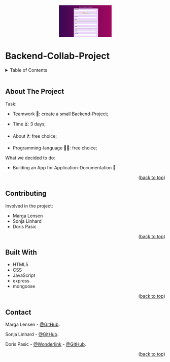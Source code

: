 
<div align="center"><img src="./backend/utils/Screenshot.png" alt="screenshot" height="100"></div>

# Backend-Collab-Project

<a id="readme-top"></a>


<details>
<br/>
  <summary>Table of Contents</summary>
  <ol>
    <li><a href="#about-the-project">About The Project</a></li>
    <li><a href="#contributing">Contributing</a></li>
    <li><a href="#built-with">Built With</a></li>
    <li><a href="#contact">Contact</a></li>
  </ol>
</details>
<br/>

## About The Project
<a id="about-the-project"></a>

Task:

* Teamwork 👭:  create a small Backend-Project;

* Time ⏳:  3 days;

* About ❓:  free choice;

* Programming-language 👩‍💻:  free choice;


What we decided to do:

* Building an App for Application-Documentation 📨 

<p align="right">(<a href="#readme-top">back to top</a>)</p> 

## Contributing
<a id="contributing"></a>

Involved in the project:

* Marga Lensen 
* Sonja Linhard 
* Doris Pasic 

<p align="right">(<a href="#readme-top">back to top</a>)</p> 

## Built With
<a id="biult-with"></a>

* HTML5
* CSS
* JavaScript
* express
* mongoose

<p align="right">(<a href="#readme-top">back to top</a>)</p>

## Contact
<a id="contact"></a>

Marga Lensen - [@GitHub](https://github.com/Marga-Lensen).

Sonja Linhard - [@GitHub](https://github.com/SoLin26).

Doris Pasic - [@Wonderlink](https://wonderl.ink/@dorispasicstudio) - [@GitHub](https://github.com/DorisPasic).



<p align="right">(<a href="#readme-top">back to top</a>)</p>


<link rel="preconnect" href="https://fonts.googleapis.com">
<link rel="preconnect" href="https://fonts.gstatic.com" crossorigin>
<link href="https://fonts.googleapis.com/css2?family=Amaranth:ital,wght@0,400;0,700;1,400;1,700&family=Anton&family=Dancing+Script:wght@400..700&display=swap" rel="stylesheet">



